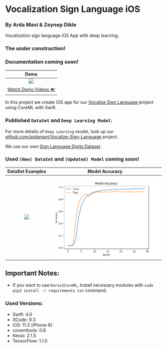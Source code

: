 # Vocalization Sign Language iOS
### By Arda Mavi & Zeynep Dikle

Vocalization sign language iOS App with deep learning.

### The under construction!
### Documentation coming soon!

|Demo|
|:-:|
|<img src="Assets/Demo Gif.gif" height="400">|
|[Watch Demo Videos &#128266; ](https://github.com/ardamavi/Vocalization-Sign-Language-iOS/tree/master/Assets)|

In this project we create iOS app for our [Vocalize Sign Language](https://github.com/ardamavi/Vocalize-Sign-Language) project using CoreML with Swift.

### Published `DataSet` and `Deep Learning Model`:
For more details of `Deep Learning` model, look up our [github.com/ardamavi/Vocalize-Sign-Language](https://github.com/ardamavi/Vocalize-Sign-Language) project.

We use our own [Sign Language Digits Dataset](https://github.com/ardamavi/Sign-Language-Digits-Dataset).

### Used `(New) DataSet` and `(Updated) Model` coming soon!

|DataSet Examples|Model Accuracy|
|:-:|:-:|
|<img src="Assets/DataSet Examples.png" width="350">|<img src="Assets/Model_Accuracy.png" width="350">|

## Important Notes:
- If you want to use `Keras2CoreML`, Install necessary modules with `sudo pip3 install -r requirements.txt` command.
### Used Versions:
- Swift: 4.0
- XCode: 9.3
- iOS: 11.3 (iPhone 6)
- coremltools: 0.8
- Keras: 2.1.5
- TensorFlow: 1.1.0
